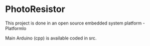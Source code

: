 # PhotoResistor

This project is done in an open source embedded system platform - PlatformIo 

Main Arduino (cpp) is available coded in src.



